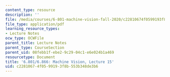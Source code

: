 ```yaml
---
content_type: resource
description: ''
file: /media/courses/6-801-machine-vision-fall-2020/c22810674f0599193f8b553b348de3b6_MIT6_801F20_lec15.pdf
file_type: application/pdf
learning_resource_types:
- Lecture Notes
ocw_type: OCWFile
parent_title: Lecture Notes
parent_type: CourseSection
parent_uid: 08febb1f-ebe2-9c29-04c1-e6e024b1a469
resourcetype: Document
title: '6.801/6.866: Machine Vision, Lecture 15'
uid: c2281067-4f05-9919-3f8b-553b348de3b6
---
```

